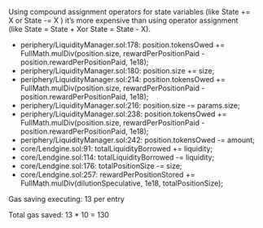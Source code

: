 Using compound assignment operators for state variables (like State += X or State -= X ) it’s more expensive than using operator assignment (like State = State + Xor State = State - X).

+ periphery/LiquidityManager.sol:178:    position.tokensOwed += FullMath.mulDiv(position.size, rewardPerPositionPaid - position.rewardPerPositionPaid, 1e18);
+ periphery/LiquidityManager.sol:180:    position.size += size;
+ periphery/LiquidityManager.sol:214:    position.tokensOwed += FullMath.mulDiv(position.size, rewardPerPositionPaid - position.rewardPerPositionPaid, 1e18);
+ periphery/LiquidityManager.sol:216:    position.size -= params.size;
+ periphery/LiquidityManager.sol:238:    position.tokensOwed += FullMath.mulDiv(position.size, rewardPerPositionPaid - position.rewardPerPositionPaid, 1e18);
+ periphery/LiquidityManager.sol:242:    position.tokensOwed -= amount;
+ core/Lendgine.sol:91:    totalLiquidityBorrowed += liquidity;
+ core/Lendgine.sol:114:    totalLiquidityBorrowed -= liquidity;
+ core/Lendgine.sol:176:    totalPositionSize -= size;
+ core/Lendgine.sol:257:    rewardPerPositionStored += FullMath.mulDiv(dilutionSpeculative, 1e18, totalPositionSize);

Gas saving executing: 13 per entry

Total gas saved: 13 * 10 = 130